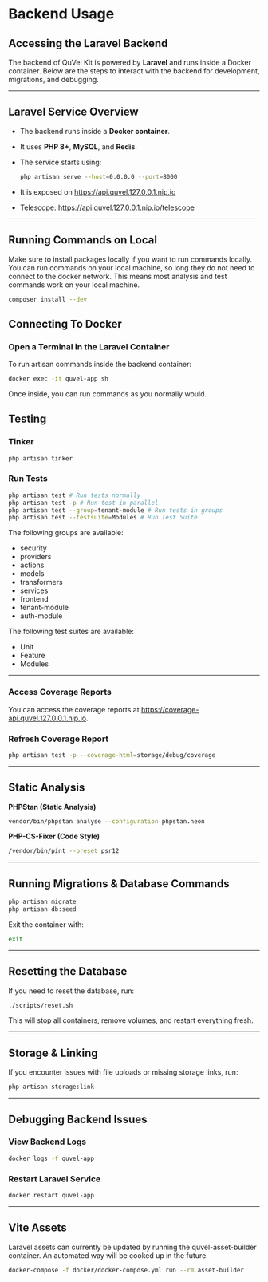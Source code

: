 # Backend Usage

## Accessing the Laravel Backend

The backend of QuVel Kit is powered by **Laravel** and runs inside a Docker container. Below are the steps to interact with the backend for development, migrations, and debugging.

---

## Laravel Service Overview

- The backend runs inside a **Docker container**.
- It uses **PHP 8+**, **MySQL**, and **Redis**.
- The service starts using:

  ```bash
  php artisan serve --host=0.0.0.0 --port=8000
  ```

- It is exposed on <https://api.quvel.127.0.0.1.nip.io>
- Telescope: <https://api.quvel.127.0.0.1.nip.io/telescope>

---

## Running Commands on Local

Make sure to install packages locally if you want to run commands locally. You can run commands on your local machine, so long they do not need to connect to the docker network.
This means most analysis and test commands work on your local machine.

```bash
composer install --dev
```

## Connecting To Docker

### Open a Terminal in the Laravel Container

To run artisan commands inside the backend container:

```bash
docker exec -it quvel-app sh 
```

Once inside, you can run commands as you normally would.

## Testing

### Tinker

```bash
php artisan tinker
```

### Run Tests

```bash
php artisan test # Run tests normally
php artisan test -p # Run test in parallel
php artisan test --group=tenant-module # Run tests in groups
php artisan test --testsuite=Modules # Run Test Suite
```

The following groups are available:

- security
- providers
- actions
- models
- transformers
- services
- frontend
- tenant-module
- auth-module

The following test suites are available:

- Unit
- Feature
- Modules

---

### Access Coverage Reports

You can access the coverage reports at <https://coverage-api.quvel.127.0.0.1.nip.io>.

### Refresh Coverage Report

```bash
php artisan test -p --coverage-html=storage/debug/coverage
```

---

## Static Analysis

**PHPStan (Static Analysis)**  

```sh
vendor/bin/phpstan analyse --configuration phpstan.neon
```

**PHP-CS-Fixer (Code Style)**  

```sh
/vendor/bin/pint --preset psr12
```

---

## Running Migrations & Database Commands

```bash
php artisan migrate
php artisan db:seed
```

Exit the container with:

```bash
exit
```

---

## Resetting the Database

If you need to reset the database, run:

```bash
./scripts/reset.sh
```

This will stop all containers, remove volumes, and restart everything fresh.

---

## Storage & Linking

If you encounter issues with file uploads or missing storage links, run:

```bash
php artisan storage:link
```

---

## Debugging Backend Issues

### View Backend Logs

```bash
docker logs -f quvel-app
```

### Restart Laravel Service

```bash
docker restart quvel-app
```

---

## Vite Assets

Laravel assets can currently be updated by running the quvel-asset-builder container.
An automated way will be cooked up in the future.

```bash
docker-compose -f docker/docker-compose.yml run --rm asset-builder
```
